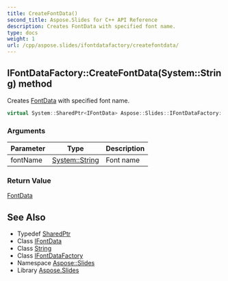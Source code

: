 ```yaml
---
title: CreateFontData()
second_title: Aspose.Slides for C++ API Reference
description: Creates FontData with specified font name.
type: docs
weight: 1
url: /cpp/aspose.slides/ifontdatafactory/createfontdata/
---
```

## IFontDataFactory::CreateFontData(System::String) method


Creates [FontData](../../fontdata/) with specified font name.

```cpp
virtual System::SharedPtr<IFontData> Aspose::Slides::IFontDataFactory::CreateFontData(System::String fontName)=0
```


### Arguments

| Parameter | Type | Description |
| --- | --- | --- |
| fontName | [System::String](../../../system/string/) | Font name |

### Return Value

[FontData](../../fontdata/)

## See Also

* Typedef [SharedPtr](../../system/sharedptr/)
* Class [IFontData](../ifontdata/)
* Class [String](../../system/string/)
* Class [IFontDataFactory](./)
* Namespace [Aspose::Slides](../)
* Library [Aspose.Slides](../../)
